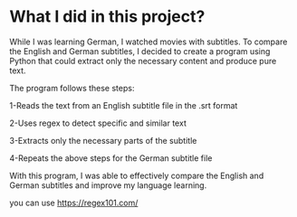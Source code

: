 #  What I did in this project?
While I was learning German, I watched movies with subtitles. To compare the English and German subtitles, I decided to create a program using Python that could extract only the necessary content and produce pure text.

The program follows these steps:

1-Reads the text from an English subtitle file in the .srt format

2-Uses regex to detect specific and similar text

3-Extracts only the necessary parts of the subtitle

4-Repeats the above steps for the German subtitle file

With this program, I was able to effectively compare the English and German subtitles and improve my language learning.


you can use https://regex101.com/ 
